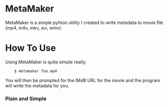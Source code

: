 # MetaMaker
MetaMaker is a simple pyhton utility I created to write metadata to movie file (mp4, m4v, mkv, avi, wmv).

# How To Use
Using MetaMaker is quite simple really:

		$ metamaker foo.mp4

You will then be prompted for the IMdB URL for the movie and the program will write the metadata for you.
### Plain and Simple
